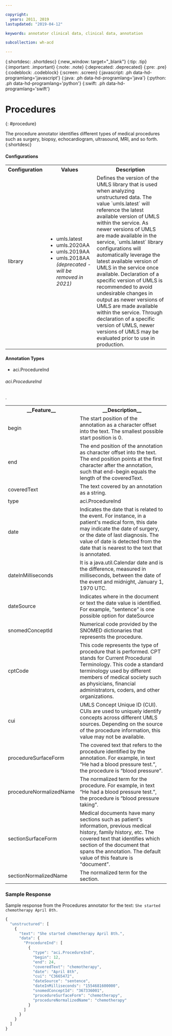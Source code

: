 ```yaml
---

copyright:
  years: 2011, 2019
lastupdated: "2019-04-12"

keywords: annotator clinical data, clinical data, annotation

subcollection: wh-acd

---
```


{:shortdesc: .shortdesc}
{:new_window: target="_blank"}
{:tip: .tip}
{:important: .important}
{:note: .note}
{:deprecated: .deprecated}
{:pre: .pre}
{:codeblock: .codeblock}
{:screen: .screen}
{:javascript: .ph data-hd-programlang='javascript'}
{:java: .ph data-hd-programlang='java'}
{:python: .ph data-hd-programlang='python'}
{:swift: .ph data-hd-programlang='swift'}

# Procedures
{: #procedure}

The procedure annotator identifies different types of medical procedures such as surgery, biopsy, echocardiogram, ultrasound, MRI, and so forth.
{:shortdesc}

<h4>Configurations</h4>

<table>
<tr>
<th>Configuration</th>
<th>Values</th>
<th>Description</thd>
</tr>
<tr>
<td>library</td>
<td>
<ul>
  <li>umls.latest</li>
  <li>umls.2020AA</li>
  <li>umls.2019AA</li>
  <li>umls.2018AA <i>(deprecated - will be removed in 2021)</i></li>
</ul>
</td>
<td>
Defines the version of the UMLS library that is used when analyzing unstructured data. The value `umls.latest` will reference the latest available version of UMLS within the service. As newer versions of UMLS are made available in the service, `umls.latest` library configurations will automatically leverage the latest available version of UMLS in the service once available. Declaration of a specific version of UMLS is recommended to avoid undesirable changes in output as newer versions of UMLS are made available within the service. Through declaration of a specific version of UMLS, newer versions of UMLS may be evaluated prior to use in production.
</td>
</tr>
</table>

<h4>Annotation Types</h4>

* aci.ProcedureInd

###### aci.ProcedureInd

<table>
<tr><th>__Feature__</th><th>__Description__</th></tr>
</tr><td>begin</td><td>The start position of the annotation as a character offset into the text. The smallest possible start position is 0.</td></tr>
<tr><td>end</td><td>The end position of the annotation as character offset into the text. The end position points at the first character after the annotation, such that end-begin equals the length of the coveredText.</td></tr>
<tr><td>coveredText</td><td>The text covered by an annotation as a string.</td></tr>
<tr><td>type</td><td>aci.ProcedureInd</td></tr>
<tr><td>date</td><td>Indicates the date that is related to the event.  For instance, in a patient's medical form, this date may indicate the date of surgery, or the date of last diagnosis.  The value of date is detected from the date that is nearest to the text that is annotated.</td></tr>
<tr><td>dateInMilliseconds</td><td>It is a java.util.Calendar date and is the difference, measured in milliseconds, between the date of the event and midnight, January 1, 1970 UTC.</td></tr>
<tr><td>dateSource</td><td>Indicates where in the document or text the date value is identified. For example, <q>sentence</q> is one possible option for dateSource</td></tr>.
<tr><td>snomedConceptId</td><td>Numerical code provided by the SNOMED dictionaries that represents the procedure.</td></tr>
<tr><td>cptCode</td><td>This code represents the type of procedure that is performed. CPT stands for Current Procedural Terminology. This code a standard terminology used by different members of medical society such as physicians, financial administrators, coders, and other organizations.</td></tr>
<tr><td>cui</td><td>UMLS Concept Unique ID (CUI). CUIs are used to uniquely identify concepts across different UMLS sources. Depending on the source of the procedure information, this value may not be available.</td></tr>
<tr><td>procedureSurfaceForm</td><td>The covered text that refers to the procedure identified by the annotation. For example, in text <q>He had a blood pressure test.</q>, the procedure is <q>blood pressure</q>.</td></tr>
<tr><td>procedureNormalizedName</td><td>The normalized term for the procedure. For example, in text <q>He had a blood pressure test.</q>, the procedure is <q>blood pressure taking</q>.</td></tr>
<tr><td>sectionSurfaceForm</td><td>Medical documents have many sections such as patient's information, previous medical history, family history, etc.  The covered text that identifies which section of the document that spans the annotation. The default value of this feature is <q>document</q>.</td></tr>
<tr><td>sectionNormalizedName</td><td>The normalized term for the section.</td></tr>
</table>

### Sample Response

Sample response from the Procedures annotator for the text: `She started chemotherapy April 8th.`

```javascript
{
  "unstructured": [
    {
      "text": "She started chemotherapy April 8th.",
      "data": {
        "ProcedureInd": [
          {
            "type": "aci.ProcedureInd",
            "begin": 12,
            "end": 24,
            "coveredText": "chemotherapy",
            "date": "April 8th",
            "cui": "C3665472",
            "dateSource": "sentence",
            "dateInMilliseconds": "1554681600000",
            "snomedConceptId": "367336001",
            "procedureSurfaceForm": "chemotherapy",
            "procedureNormalizedName": "chemotherapy"
          }
        ]
      }
    }
  ]
}
```
